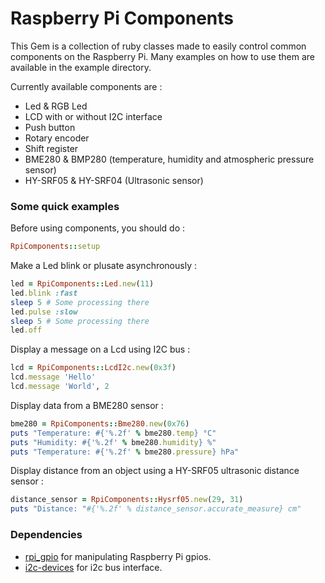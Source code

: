 # Raspberry Pi Components

This Gem is a collection of ruby classes made to easily control common components on the Raspberry Pi.
Many examples on how to use them are available in the example directory.

Currently available components are :
 * Led & RGB Led
 * LCD with or without I2C interface
 * Push button
 * Rotary encoder
 * Shift register
 * BME280 & BMP280 (temperature, humidity and atmospheric pressure sensor)
 * HY-SRF05 & HY-SRF04 (Ultrasonic sensor)


### Some quick examples

Before using components, you should do :
```ruby
RpiComponents::setup
```

Make a Led blink or plusate asynchronously :
```ruby
led = RpiComponents::Led.new(11)
led.blink :fast
sleep 5 # Some processing there
led.pulse :slow
sleep 5 # Some processing there
led.off
```

Display a message on a Lcd using I2C bus :

```ruby
lcd = RpiComponents::LcdI2c.new(0x3f)
lcd.message 'Hello'
lcd.message 'World', 2
```

Display data from a BME280 sensor :

```ruby
bme280 = RpiComponents::Bme280.new(0x76)
puts "Temperature: #{'%.2f' % bme280.temp} °C"
puts "Humidity: #{'%.2f' % bme280.humidity} %"
puts "Temperature: #{'%.2f' % bme280.pressure} hPa"
```

Display distance from an object using a HY-SRF05 ultrasonic distance sensor :

```ruby
distance_sensor = RpiComponents::Hysrf05.new(29, 31)
puts "Distance: "#{'%.2f' % distance_sensor.accurate_measure} cm"
```


### Dependencies

 * [rpi_gpio](https://github.com/ClockVapor/rpi_gpio) for manipulating Raspberry Pi gpios.
 * [i2c-devices](https://github.com/cho45/ruby-i2c-devices) for i2c bus interface.
